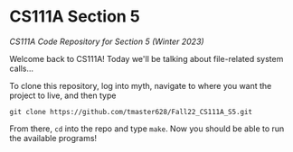 # CS111A Section 5
_CS111A Code Repository for Section 5 (Winter 2023)_

Welcome back to CS111A! Today we'll be talking about file-related system calls... 

To clone this repository, log into myth, navigate to where you want the project to live, and then type

`git clone https://github.com/tmaster628/Fall22_CS111A_S5.git`

From there, `cd` into the repo and type `make`. Now you should be able to run the available programs!
